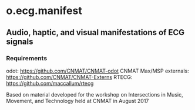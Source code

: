 # o.ecg.manifest
## Audio, haptic, and visual manifestations of ECG signals

### Requirements
odot: https://github.com/CNMAT/CNMAT-odot
CNMAT Max/MSP externals: https://github.com/CNMAT/CNMAT-Externs
RTECG: https://github.com/maccallum/rtecg

Based on material developed for the workshop on Intersections in Music, Movement, and Technology held at CNMAT in August 2017
